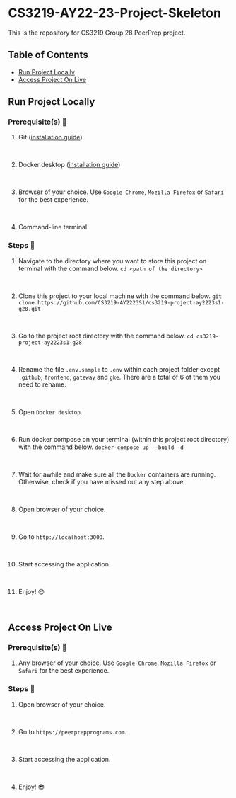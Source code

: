 # CS3219-AY22-23-Project-Skeleton

This is the repository for CS3219 Group 28 PeerPrep project.

## Table of Contents
* [Run Project Locally](#run-project-locally)
* [Access Project On Live](#access-project-on-live)

## Run Project Locally
### Prerequisite(s) :memo:
1. Git ([installation guide](https://git-scm.com/book/en/v2/Getting-Started-Installing-Git))
<br>

2. Docker desktop ([installation guide](https://docs.docker.com/get-docker/))
<br>

3. Browser of your choice. Use `Google Chrome`, `Mozilla Firefox` or `Safari` for the best experience.
<br>

4. Command-line terminal

### Steps :walking:
1. Navigate to the directory where you want to store this project on terminal with the command below.
	`cd <path of the directory>`
<br>

2. Clone this project to your local machine with the command below.
	`git clone https://github.com/CS3219-AY2223S1/cs3219-project-ay2223s1-g28.git`
<br>

3. Go to the project root directory with the command below.
	`cd cs3219-project-ay2223s1-g28`
<br>

4. Rename the file `.env.sample` to `.env` within each project folder except `.github`, `frontend`, `gateway` and `gke`. There are a total of 6 of them you need to rename.
<br>

5. Open `Docker desktop`.
<br>

6. Run docker compose on your terminal (within this project root directory) with the command below.
	`docker-compose up --build -d`
<br>

7. Wait for awhile and make sure all the `Docker` containers are running. Otherwise, check if you have missed out any step above.
<br>

8. Open browser of your choice.
<br>

9. Go to `http://localhost:3000`.
<br>

10. Start accessing the application.
<br>

11. Enjoy! :sunglasses:
<br>


## Access Project On Live
### Prerequisite(s) :memo:
1. Any browser of your choice. Use `Google Chrome`, `Mozilla Firefox` or `Safari` for the best experience.

### Steps :walking:
1. Open browser of your choice.
<br>

2. Go to `https://peerprepprograms.com`.
<br>

3. Start accessing the application.
<br>

4. Enjoy! :sunglasses:
<br>
